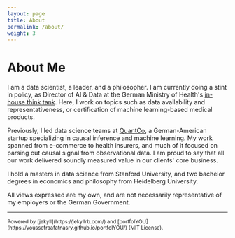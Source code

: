 ```yaml
---
layout: page
title: About
permalink: /about/
weight: 3
---
```


# **About Me**

I am a data scientist, a leader, and a philosopher. I am currently doing a stint in policy, as Director of AI & Data at the German Ministry of Health's [in-house think tank](https://hih-2025.de/en/). Here, I work on topics such as data availability and representativeness, or certification of machine learning-based medical products.

Previously, I led data science teams at [QuantCo](https://www.quantco.com/), a German-American startup specializing in causal inference and machine learning. My work spanned from e-commerce to health insurers, and much of it focused on parsing out causal signal from observational data. I am proud to say that all our work delivered soundly measured value in our clients' core business.

I hold a masters in data science from Stanford University, and two bachelor degrees in economics and philosophy from Heidelberg University.

All views expressed are my own, and are not necessarily representative of my employers or the German Government.

---
<small>
Powered by [jekyll](https://jekyllrb.com/) and [portfolYOU](https://youssefraafatnasry.github.io/portfolYOU/) (MIT License).
</small>
